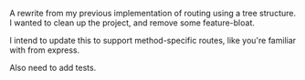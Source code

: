 
A rewrite from my previous implementation of routing using a tree structure. I wanted to clean up the project, and remove some feature-bloat.

I intend to update this to support method-specific routes, like you're familiar with from express.

Also need to add tests.
